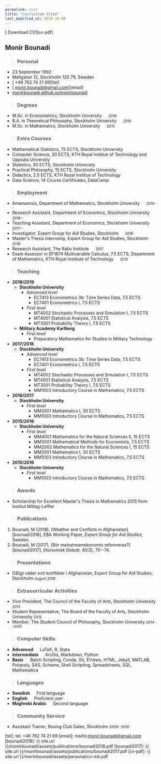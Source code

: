 ```yaml
---
permalink: /cv/
title: "Curriculum Vitae"
last_modified_at: 2018-10-09
---
```


[<i class="fas fa-file-pdf"></i> Download CV][cv-pdf]

## Monir Bounadi

> ### Personal

- <i class="fas fa-birthday-cake"></i> 23 September 1992
- <i class="fas fa-home"></i> Maltgatan 12, Stockholm 120 79, Sweden 
- [<i class="fas fa-mobile-alt"></i> +46 762 74 21 69][tel]
- [<i class="fas fa-at"></i> monir.bounadi@gmail.com][email]
- [<i class="fas fa-globe"></i> monirbounadi.github.io/monirbounadi][homepage]

> ### Degrees

- M.Sc. in Econometrics, Stockholm University &emsp; <small>*2018*</small>
- B.A. in Theoretical Philosophy, Stockholm University &emsp; <small>*2016*</small>
- M.Sc. in Mathematics, Stockholm University &emsp; <small>*2015*</small>

> ### Extra Courses

- Mathematical Statistics, 75 ECTS, Stockholm University
- Computer Science, 30 ECTS, KTH Royal Institue of Technology and Uppsala University
- Statistics, 30 ECTS, Stockholm University 
- Practical Philosophy, 15 ECTS, Stockholm University 
- Didactics, 2.5 ECTS, KTH Royal Institue of Technology
- Data Science, 14 Course Certificates, DataCamp

> ### Employment 

- Amanuensis, Department of Mathematics, Stockholm University &emsp; <small>*2015--*</small>
- Research Assistant, Department of Economics, Stockholm University &emsp; <small>*2018--*</small>
- Teaching Assistant, Department of Economics, Stockholm University &emsp; <small>*2017--*</small>
- Investigator, Expert Group for Aid Studies, Stockholm &emsp; <small>*2018*</small>
- Master's Thesis Internship, Expert Group for Aid Studies, Stockholm &emsp; <small>*2018*</small>
- Research Assistant, The Ratio Institute &emsp; <small>2017</small>
- Exam Assessor in SF1674 Multivariable Calculus, 7.5 ECTS, Department of Mathematics, KTH Royal Institute of Technology &emsp; <small>*2015*</small>

> ### Teaching 

* __2018/2019__
	* __Stockholm University__
		* *Advanced level*
			* EC7413 Econometrics 3b: Time Series Data, 7.5 ECTS
			* EC7401 Econometrics I, 7.5 ECTS 
		* *First level*
			* MT4002 Stochastic Processes and Simulation I, 7.5 ECTS 
			* MT4001 Statistical Analysis, 7.5 ECTS
			* MT3001 Probability Theory I, 7.5 ECTS 
	* __Military Academy Karlberg__
		* *First level*
			* Preparatory Mathematics for Studies in Military Technology
* __2017/2018__
	* __Stockholm University__
		* *Advanced level*
			* EC7413 Econometrics 3b: Time Series Data, 7.5 ECTS
			* EC7401 Econometrics I, 7.5 ECTS 
		* *First level*
			* MT4002 Stochastic Processes and Simulation I, 7.5 ECTS 
			* MT4001 Statistical Analysis, 7.5 ECTS
			* MT3001 Probability Theory I, 7.5 ECTS 
			* MM1003 Introductory Course in Mathematics, 7.5 ECTS 
* __2016/2017__
	* __Stockholm University__
		* *First level*
			* MM2001 Mathematics I, 30 ECTS
			* MM1003 Introductory Course in Mathematics, 7.5 ECTS 
* __2015/2016__
	* __Stockholm University__
		* *First level*
			* MM4001 Mathematics for the Natural Sciences II, 15 ECTS 
			* MM3001 Mathematical Methods for Economists, 7.5 ECTS 
			* MM2002 Mathematics for the Natural Sciences I, 15 ECTS 
			* MM2001 Mathematics I, 30 ECTS
			* MM1003 Introductory Course in Mathematics, 7.5 ECTS 
* __2015/2016__
	* __Stockholm University__
		* *First level*
			* MM1003 Introductory Course in Mathematics, 7.5 ECTS 

> ### Awards

- Scholarship for Excellent Master's Thesis in Mathematics 2015 from Institut Mittag-Leffler

> ### Publications

1. Bounadi, M (2018), [Weather and Conflicts in Afghanistan][bounadi2018], EBA Working Paper, *Expert Group for Aid Studies*, Sweden.
2. Bounadi, M (2017), [Bör mainstreamekonomin reformeras?][bounadi2017], *Ekonomisk Debatt*, 45(3), 70--74.

> ### Presentations

- Dåligt väder och konflikter i Afghanistan, Expert Group for Aid Studies, Stockholm <small>*August 2018*</small>

> ### Extracurricular Activities

- Vice President, The Council of the Faculty of Arts, Stockholm University <small>*2015*</small>
- Student Representative, The Board of the Faculty of Arts, Stockholm University <small>*2015*</small>
- Member, The Student Council of Philosophy, Stockholm University <small>*2014--2015*</small>

> ### Computer Skills

- __Advanced__ &emsp; LaTeX, R, Stata
- __Intermediate__ &emsp; ArcGis, Markdown, Python
- __Basic__ &emsp; Batch Scripting, Conda, Git, EViews, HTML, Jekyll, MATLAB, Polopoly, SAS, Scheme, Shell Scripting, Spreadsheets, SQL, Mathematica

> ### Languages

- __Swedish__ &emsp; First language
- __English__ &emsp; Proficient user
- __Maghrebi Arabic__ &emsp; Second language

> ### Community Service

- Assistant Trainer, Boxing Club Dalen, Stockholm <small>*2009--2010*</small>

[homepage]: https://monirbounadi.github.io/monirbounadi
[tel]: tel: +46 762 74 21 69
[email]: mailto:monir.bounadi@gmail.com
[bounadi2018]: {{ site.url }}/monirbounadi/assets/publications/bounadi2018.pdf
[bounadi2017]: {{ site.url }}/monirbounadi/assets/publications/bounadi2017.pdf
[cv-pdf]: {{ site.url }}/monirbounadi/assets/personal/cv-mb.pdf